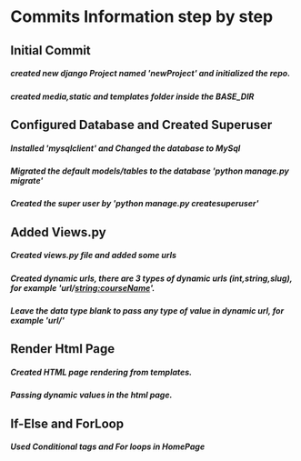 # Commits Information step by step

## Initial Commit
##### created new django Project named 'newProject' and initialized the repo.
##### created media,static and templates folder inside the BASE_DIR

## Configured Database and Created Superuser
##### Installed 'mysqlclient' and Changed the database to MySql
##### Migrated the default models/tables to the database 'python manage.py migrate'
##### Created the super user by 'python manage.py createsuperuser'


## Added Views.py
##### Created views.py file and added some urls
##### Created dynamic urls, there are 3 types of dynamic urls (int,string,slug), for example 'url/<string:courseName>'.
##### Leave the data type blank to pass any type of value in dynamic url, for example 'url/<yourValue>'

## Render Html Page
##### Created HTML page rendering from templates.
##### Passing dynamic values in the html page.

## If-Else and ForLoop
##### Used Conditional tags and For loops in HomePage